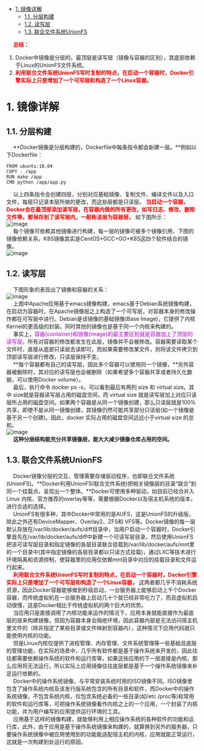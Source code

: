 <!-- TOC -->

- [1. 镜像详解](#1-镜像详解)
    - [1.1. 分层构建](#11-分层构建)
    - [1.2. 读写层](#12-读写层)
    - [1.3. 联合文件系统UnionFS](#13-联合文件系统unionfs)

<!-- /TOC -->

&emsp; **<font color = "red">总结：</font>**  
1. Docker中镜像是分层的，最顶层是读写层（镜像与容器的区别），其底部依赖于Linux的UnionFS文件系统。  
2. **<font color = "red">利用联合文件系统UnionFS写时复制的特点，在启动一个容器时，Docker引擎实际上只是增加了一个可写层和构造了一个Linux容器。</font>**  

# 1. 镜像详解
<!-- 
https://mp.weixin.qq.com/s/xq9lrHqBOWjQ65-V4Jrttg
-->

<!-- 
&emsp; docker本质就是宿主机的一个进程，docker是通过namespace实现资源隔离，通过cgroup实现资源限制，通过写时复制技术(copy-on-write)实现了高效的文件操作(类似虚拟机的磁盘比如分配500g并不是实际占用物理磁盘500g)  
&emsp; 1)namespaces 名称空间  
![image](http://182.92.69.8:8081/img/devops/docker/docker-18.png)  
&emsp; 2)control Group 控制组  
cgroup的特点是：  　　　

* cgroup的api以一个伪文件系统的实现方式，用户的程序可以通过文件系统实现cgroup的组件管理
* cgroup的组件管理操作单元可以细粒度到线程级别，另外用户可以创建和销毁cgroup，从而实现资源载分配和再利用
* 所有资源管理的功能都以子系统的方式实现，接口统一子任务创建之初与其父任务处于同一个cgroup的控制组


&emsp; Docker虚拟化技术需要以下核心技术的支撑：  
![image](http://182.92.69.8:8081/img/devops/docker/docker-33.png)  

&emsp; 首先，Docker 的出现一定是因为目前的后端在开发和运维阶段确实需要一种虚拟化技术解决开发环境和生产环境环境一致的问题，通过 Docker 可以将程序运行的环境也纳入到版本控制中，排除因为环境造成不同运行结果的可能。但是上述需求虽然推动了虚拟化技术的产生，但是如果没有合适的底层技术支撑，那么仍然得不到一个完美的产品。本文剩下的内容会介绍几种 Docker 使用的核心技术，如果了解它们的使用方法和原理，就能清楚 Docker 的实现原理。  
-->


## 1.1. 分层构建  
&emsp; **Docker镜像是分层构建的，Dockerfile中每条指令都会新建一层。**例如以下Dockerfile：  

```text
FROM ubuntu:18.04
COPY . /app
RUN make /app
CMD python /app/app.py
```
&emsp; 以上四条指令会创建四层，分别对应基础镜像、复制文件、编译文件以及入口文件，每层只记录本层所做的更改，而这些层都是只读层。 **<font color = "red">当启动一个容器，Docker会在最顶部添加读写层，在容器内做的所有更改，如写日志、修改、删除文件等，都保存到了读写层内，一般称该层为容器层，</font>** 如下图所示：  
![image](http://182.92.69.8:8081/img/devops/docker/docker-15.png)  
&emsp; 每个镜像可依赖其他镜像进行构建，每一层的镜像可被多个镜像引用，下图的镜像依赖关系，K8S镜像其实是CentOS+GCC+GO+K8S这四个软件结合的镜像。  
![image](http://182.92.69.8:8081/img/devops/docker/docker-19.png)  

## 1.2. 读写层  
&emsp; 下图形象的表现出了镜像和容器的关系：  
![image](http://182.92.69.8:8081/img/devops/docker/docker-20.png)  
&emsp; 上图中Apache应用基于emacs镜像构建，emacs基于Debian系统镜像构建，在启动为容器时，在Apache镜像层之上构造了一个可写层，对容器本身的修改操作都在可写层中进行。Debian是该镜像的基础镜像(Base Image)，它提供了内核Kernel的更高级的封装。同时其他的镜像也是基于同一个内核来构建的。  
&emsp; 事实上，<font color = "clime">容器(container)和镜像(image)的最主要区别就是容器加上了顶层的读写层。</font>所有对容器的修改都发生在此层，镜像并不会被修改。容器需要读取某个文件时，直接从底部只读层去读即可，而如果需要修改某文件，则将该文件拷贝到顶部读写层进行修改，只读层保持不变。  
&emsp; **每个容器都有自己的读写层，因此多个容器可以使用同一个镜像，**另外容器被删除时，其对应的读写层也会被删除（如果希望多个容器共享或者持久化数据，可以使用Docker volume）。  
&emsp; 最后，执行命令 docker ps -s，可以看到最后有两列 size 和 virtual size。其中 size就是容器读写层占用的磁盘空间，而 virtual size 就是读写层加上对应只读层所占用的磁盘空间。如果两个容器是从同一个镜像创建，那么只读层就是100%共享，即使不是从同一镜像创建，其镜像仍然可能共享部分只读层(如一个镜像是基于另一个创建)。因此，docker 实际占用的磁盘空间远远小于virtual size 的总和。  
![image](http://182.92.69.8:8081/img/devops/docker/docker-14.png)  
&emsp; **这种分层结构能充分共享镜像层，能大大减少镜像仓库占用的空间。**  

## 1.3. 联合文件系统UnionFS  
&emsp; Docker镜像分层的交互、管理需要存储驱动程序，也即联合文件系统(UnionFS)。**Docker利用UnionFS(联合文件系统)把相关镜像层的目录“联合”到同一个挂载点，呈现出一个整体。**Docker可使用多种驱动，如目前已经合并入Linux 内核、官方推荐的overlay等等，需要根据Docker以及宿主机系统的版本，进行合适的选择。  
&emsp; UnionFS有很多种，其中Docker中常用的是AUFS，这是UnionFS的升级版，除此之外还有DeviceMapper、Overlay2、ZFS和 VFS等。Docker镜像的每一层默认存放在/var/lib/docker/aufs/diff目录中，当用户启动一个容器时，Docker引擎首先在/var/lib/docker/aufs/diff中新建一个可读写层目录，然后使用UnionFS把该可读写层目录和指定镜像的各层目录联合挂载到/var/lib/docker/aufs/mnt里的一个目录中(其中指定镜像的各层目录都以只读方式挂载)，通过LXC等技术进行环境隔离和资源控制，使容器里的应用仅依赖mnt目录中对应的挂载目录和文件运行起来。  
&emsp; **<font color = "red">利用联合文件系统UnionFS写时复制的特点，在启动一个容器时，Docker引擎实际上只是增加了一个可写层和构造了一个Linux容器，</font>** 这两者都几乎不消耗系统资源，因此Docker容器能够做到秒级启动，一台服务器上能够启动上千个Docker容器，而传统虚拟机在一台服务器上启动几十个就已经非常吃力了，而且虚拟机启动很慢，这是Docker相比于传统虚拟机的两个巨大的优势。  
&emsp; 当应用只是直接调用了内核功能来运作的情况下，应用本身就能直接作为最底层的层来构建镜像，但因为容器本身会隔绝环境，因此容器内部是无法访问宿主机里文件的（除非指定了某些目录或文件映射到容器内），这种情况下应用代码就只能使用内核的功能。  
&emsp; 但是Linux内核仅提供了进程管理、内存管理、文件系统管理等一些基础且底层的管理功能，在实际的场景中，几乎所有软件都是基于操作系统来开发的，因此往往都需要依赖操作系统的软件和运行库等，如果这些应用的下一层直接是内核，那么应用将无法运行。所以实际上应用镜像往往底层都是基于一个操作系统镜像来补足运行依赖的。  
&emsp; Docker中的操作系统镜像，与平常安装系统时用的ISO镜像不同。ISO镜像里包含了操作系统内核及该发行版系统包含的所有目录和软件，而Docker中的操作系统镜像，不包含系统内核，仅包含系统必备的一些目录(如/etc /proc等)和常用的软件和运行库等，可把操作系统镜像看作内核之上的一个应用，一个封装了内核功能，并为用户编写的应用提供运行环境的工具。   
&emsp; 应用基于这样的镜像构建，就能够利用上相应操作系统的各种软件的功能和运行库，此外，由于应用是基于操作系统镜像来构建的，就算换到另外的服务器，只要操作系统镜像中被应用使用到的功能能适配宿主机的内核，应用就能正常运行，这就是一次构建到处运行的原因。  

<!-- 

&emsp; Linux 的命名空间和控制组分别解决了不同资源隔离的问题，前者解决了进程、网络以及文件系统的隔离，后者实现了 CPU、内存等资源的隔离，但是在 Docker 中还有另一个非常重要的问题需要解决 - 也就是镜像。  
&emsp; 镜像到底是什么，它又是如何组成和组织的是作者使用Docker以来的一段时间内一直比较让作者感到困惑的问题，可以使用docker run非常轻松地从远程下载Docker的镜像并在本地运行。  
&emsp; Docker 镜像其实本质就是一个压缩包，可以使用下面的命令将一个Docker镜像中的文件导出：  

```text
$ docker export $(docker create busybox) | tar -C rootfs -xvf -
$ ls
bin  dev  etc  home proc root sys  tmp  usr  var
```
&emsp; 可以看到这个busybox镜像中的目录结构与Linux操作系统的根目录中的内容并没有太多的区别，可以说Docker镜像就是一个文件。 
-->

